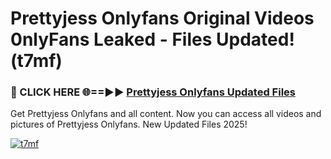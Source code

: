 # Prettyjess Onlyfans Original Videos 0nlyFans Leaked - Files Updated! (t7mf)

<h3>🔴 CLICK HERE 🌐==►► <a href="https://tinyurl.com/ehrbuxhb" rel="nofollow">Prettyjess Onlyfans Updated Files</a></h3>

Get Prettyjess Onlyfans and all content. Now you can access all videos and pictures of Prettyjess Onlyfans. New Updated Files 2025!

[![t7mf](https://i.imgur.com/lVYEuWS.gif)](https://tinyurl.com/ehrbuxhb)
